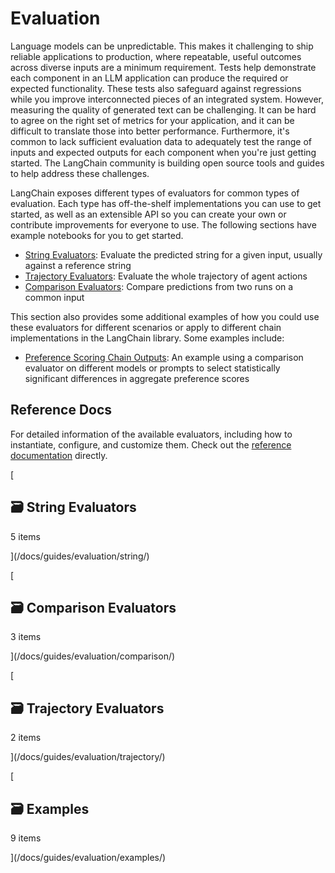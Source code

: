 Evaluation
==========

Language models can be unpredictable. This makes it challenging to ship reliable applications to production, where repeatable, useful outcomes across diverse inputs are a minimum requirement. Tests help demonstrate each component in an LLM application can produce the required or expected functionality. These tests also safeguard against regressions while you improve interconnected pieces of an integrated system. However, measuring the quality of generated text can be challenging. It can be hard to agree on the right set of metrics for your application, and it can be difficult to translate those into better performance. Furthermore, it's common to lack sufficient evaluation data to adequately test the range of inputs and expected outputs for each component when you're just getting started. The LangChain community is building open source tools and guides to help address these challenges.

LangChain exposes different types of evaluators for common types of evaluation. Each type has off-the-shelf implementations you can use to get started, as well as an extensible API so you can create your own or contribute improvements for everyone to use. The following sections have example notebooks for you to get started.

*   [String Evaluators](/docs/guides/evaluation/string/): Evaluate the predicted string for a given input, usually against a reference string
*   [Trajectory Evaluators](/docs/guides/evaluation/trajectory/): Evaluate the whole trajectory of agent actions
*   [Comparison Evaluators](/docs/guides/evaluation/comparison/): Compare predictions from two runs on a common input

This section also provides some additional examples of how you could use these evaluators for different scenarios or apply to different chain implementations in the LangChain library. Some examples include:

*   [Preference Scoring Chain Outputs](/docs/guides/evaluation/examples/comparisons): An example using a comparison evaluator on different models or prompts to select statistically significant differences in aggregate preference scores

Reference Docs[](#reference-docs "Direct link to Reference Docs")
------------------------------------------------------------------

For detailed information of the available evaluators, including how to instantiate, configure, and customize them. Check out the [reference documentation](https://api.python.langchain.com/en/latest/api_reference.html#module-langchain.evaluation) directly.

[

🗃️ String Evaluators
---------------------

5 items

](/docs/guides/evaluation/string/)

[

🗃️ Comparison Evaluators
-------------------------

3 items

](/docs/guides/evaluation/comparison/)

[

🗃️ Trajectory Evaluators
-------------------------

2 items

](/docs/guides/evaluation/trajectory/)

[

🗃️ Examples
------------

9 items

](/docs/guides/evaluation/examples/)